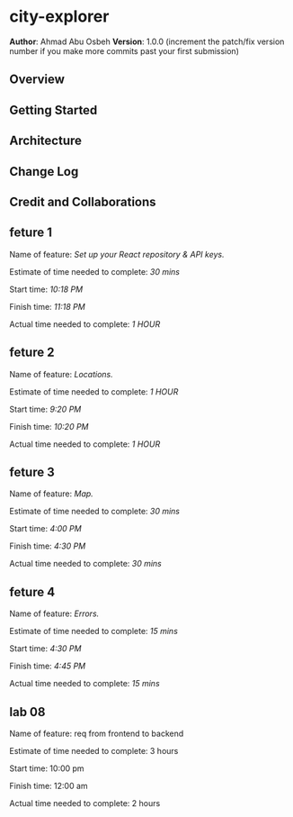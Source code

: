 # city-explorer

**Author**: Ahmad Abu Osbeh
**Version**: 1.0.0 (increment the patch/fix version number if you make more commits past your first submission)

## Overview
<!-- Provide a high level overview of what this application is and why you are building it, beyond the fact that it's an assignment for this class. (i.e. What's your problem domain?) -->

## Getting Started
<!-- What are the steps that a user must take in order to build this app on their own machine and get it running? -->

## Architecture
<!-- Provide a detailed description of the application design. What technologies (languages, libraries, etc) you're using, and any other relevant design information. -->

## Change Log
<!-- Use this area to document the iterative changes made to your application as each feature is successfully implemented. Use time stamps. Here's an example:

01-01-2001 4:59pm - Application now has a fully-functional express server, with a GET route for the location resource. -->

## Credit and Collaborations
<!-- Give credit (and a link) to other people or resources that helped you build this application. -->

## feture 1

Name of feature: _Set up your React repository & API keys._

Estimate of time needed to complete: _30 mins_

Start time: _10:18 PM_

Finish time: _11:18 PM_

Actual time needed to complete: _1 HOUR_

## feture 2

Name of feature: _Locations._

Estimate of time needed to complete: _1 HOUR_

Start time: _9:20 PM_

Finish time: _10:20 PM_

Actual time needed to complete: _1 HOUR_

## feture 3

Name of feature: _Map._

Estimate of time needed to complete: _30 mins_

Start time: _4:00 PM_

Finish time: _4:30 PM_

Actual time needed to complete: _30 mins_

## feture 4

Name of feature: _Errors._

Estimate of time needed to complete: _15 mins_

Start time: _4:30 PM_

Finish time: _4:45 PM_

Actual time needed to complete: _15 mins_

## lab 08

Name of feature: req from frontend to backend 

Estimate of time needed to complete: 3 hours

Start time: 10:00 pm

Finish time: 12:00 am

Actual time needed to complete: 2 hours
